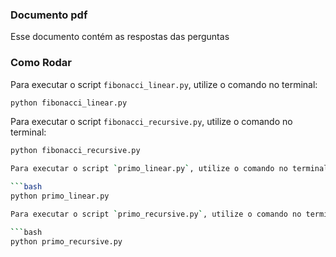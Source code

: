 ### Documento pdf

Esse documento contém as respostas das perguntas

### Como Rodar

Para executar o script `fibonacci_linear.py`, utilize o comando no terminal:

```bash
python fibonacci_linear.py
```
Para executar o script `fibonacci_recursive.py`, utilize o comando no terminal:

```bash
python fibonacci_recursive.py

Para executar o script `primo_linear.py`, utilize o comando no terminal:

```bash
python primo_linear.py

Para executar o script `primo_recursive.py`, utilize o comando no terminal:

```bash
python primo_recursive.py
